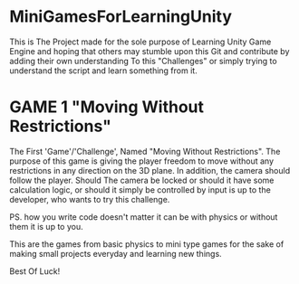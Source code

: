 # MiniGamesForLearningUnity

This is The Project made for the sole purpose of Learning Unity Game Engine and hoping that others may stumble upon this Git and contribute by adding their own understanding To this "Challenges" or simply trying to understand the script and learn something from it.

# GAME 1 "Moving Without Restrictions"
The First 'Game'/'Challenge', Named "Moving Without Restrictions". The purpose of this game is giving the player freedom to move without any restrictions in any direction on the 3D plane. 
In addition, the camera should follow the player. Should The camera be locked or should it have some calculation logic, or should it simply be controlled by input is up to the developer, who wants to try this challenge.

PS. how you write code doesn't matter it can be with physics or without them it is up to you.


This are the games from basic physics to mini type games for the sake of making small projects everyday and learning new things.

Best Of Luck!
